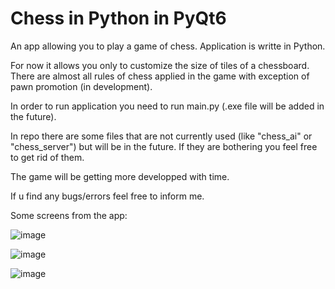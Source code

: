 # Chess in Python in PyQt6
An app allowing you to play a game of chess. Application is writte in Python.

For now it allows you only to customize the size of tiles of a chessboard. There are almost all rules of chess applied in the game with exception of pawn promotion (in development). 

In order to run application you need to run main.py (.exe file will be added in the future).

In repo there are some files that are not currently used (like "chess_ai" or "chess_server") but will be in the future. If they are bothering you feel free to get rid of them.

The game will be getting more developped with time.
 
If u find any bugs/errors feel free to inform me. 

Some screens from the app:

![image](https://github.com/Oruniarz/Chess-in-Python/assets/70721574/47b263a9-8d73-462b-9b78-7358830ad649)

![image](https://github.com/Oruniarz/Chess-in-Python/assets/70721574/01372ba8-6440-46aa-a3e0-20f24f1ac34d)

![image](https://github.com/Oruniarz/Chess-in-Python/assets/70721574/05e88f40-dd29-4d90-b249-14df7fc86cde)
